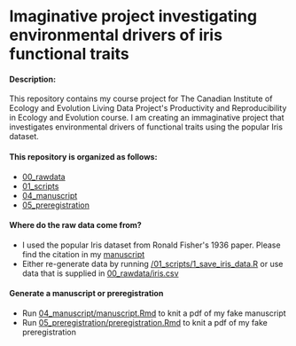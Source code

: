 # Imaginative project investigating environmental drivers of iris functional traits

#### Description: 
This repository contains my course project for The Canadian Institute of Ecology and Evolution Living Data Project's Productivity and Reproducibility in Ecology and Evolution course. I am creating an immaginative project that investigates environmental drivers of functional traits using the popular Iris dataset.

#### This repository is organized as follows:
- [00_rawdata](./00_rawdata)
- [01_scripts](./01_scripts)
- [04_manuscript](./04_manuscript)
- [05_preregistration](./05_preregistration)

#### Where do the raw data come from?
- I used the popular Iris dataset from Ronald Fisher's 1936 paper. Please find the citation in my [manuscript](./04_manuscript/rendered/manuscript.pdf)
- Either re-generate data by running [/01_scripts/1_save_iris_data.R](./01_scripts/1_save_iris_data.R) or use data that is supplied in [00_rawdata/iris.csv](./00_rawdata/iris.csv)

#### Generate a manuscript or preregistration
- Run [04_manuscript/manuscript.Rmd](./04_manuscript/manuscript.Rmd) to knit a pdf of my fake manuscript
- Run [05_preregistration/preregistration.Rmd](./05_preregistration/preregistration.Rmd) to knit a pdf of my fake preregistration



